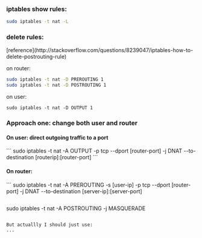 
<h3>iptables show rules:</h3>

```bash
sudo iptables -t nat -L
```

<h3>delete rules:</h3>
[reference](http://stackoverflow.com/questions/8239047/iptables-how-to-delete-postrouting-rule) 

on router:
```bash
sudo iptables -t nat -D PREROUTING 1
sudo iptables -t nat -D POSTROUTING 1 
```

on user:

```
sudo iptables -t nat -D OUTPUT 1
```

<h3>Approach one: change both user and router</h3>
<h4>On user: direct outgoing traffic to a port </h4>
```
sudo iptables -t nat -A OUTPUT -p tcp --dport [router-port] -j DNAT --to-destination  [routerip]:[router-port]
```
<h4>On router:</h4>
```
sudo iptables -t nat -A PREROUTING -s [user-ip] -p tcp --dport [router-port] -j DNAT --to-destination [server-ip]:[server-port]

```
```
sudo iptables -t nat -A POSTROUTING -j MASQUERADE
```

But actuallly I should just use:
...


